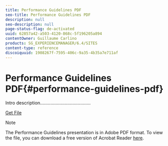 ```yaml
---
title: Performance Guidelines PDF
seo-title: Performance Guidelines PDF
description: null
seo-description: null
page-status-flag: de-activated
uuid: 62857a42-a503-4120-868c-5f196205a894
contentOwner: Guillaume Carlino
products: SG_EXPERIENCEMANAGER/6.4/SITES
content-type: reference
discoiquuid: 1908267f-7595-406c-9a35-4b35a7e711af
---
```


# Performance Guidelines PDF{#performance-guidelines-pdf}

Intro description.......................................

[Get File](assets/aem_6_2_performanceguidelines.pdf)

>[!NOTE]
>
>The Performance Guidelines presentation is in Adobe PDF format. To view the file, you can download a free version of Acrobat Reader [here](https://get.adobe.com/reader/).

